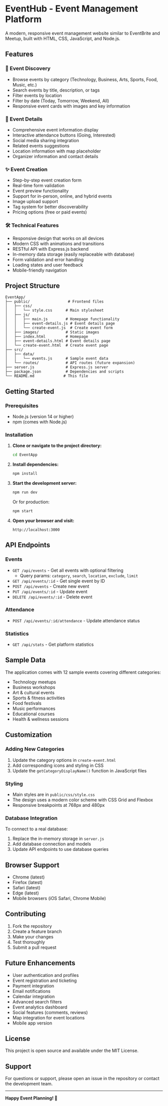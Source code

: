 # EventHub - Event Management Platform

A modern, responsive event management website similar to EventBrite and Meetup, built with HTML, CSS, JavaScript, and Node.js.

## Features

### 🎉 Event Discovery
- Browse events by category (Technology, Business, Arts, Sports, Food, Music, etc.)
- Search events by title, description, or tags
- Filter events by location
- Filter by date (Today, Tomorrow, Weekend, All)
- Responsive event cards with images and key information

### 📅 Event Details
- Comprehensive event information display
- Interactive attendance buttons (Going, Interested)
- Social media sharing integration
- Related events suggestions
- Location information with map placeholder
- Organizer information and contact details

### ✨ Event Creation
- Step-by-step event creation form
- Real-time form validation
- Event preview functionality
- Support for in-person, online, and hybrid events
- Image upload support
- Tag system for better discoverability
- Pricing options (free or paid events)

### 🛠 Technical Features
- Responsive design that works on all devices
- Modern CSS with animations and transitions
- RESTful API with Express.js backend
- In-memory data storage (easily replaceable with database)
- Form validation and error handling
- Loading states and user feedback
- Mobile-friendly navigation

## Project Structure

```
EventApp/
├── public/                 # Frontend files
│   ├── css/
│   │   └── style.css      # Main stylesheet
│   ├── js/
│   │   ├── main.js        # Homepage functionality
│   │   ├── event-details.js # Event details page
│   │   └── create-event.js  # Create event form
│   ├── images/            # Static images
│   ├── index.html         # Homepage
│   ├── event-details.html # Event details page
│   └── create-event.html  # Create event page
├── src/
│   ├── data/
│   │   └── events.js      # Sample event data
│   └── routes/            # API routes (future expansion)
├── server.js              # Express.js server
├── package.json           # Dependencies and scripts
└── README.md             # This file
```

## Getting Started

### Prerequisites
- Node.js (version 14 or higher)
- npm (comes with Node.js)

### Installation

1. **Clone or navigate to the project directory:**
   ```bash
   cd EventApp
   ```

2. **Install dependencies:**
   ```bash
   npm install
   ```

3. **Start the development server:**
   ```bash
   npm run dev
   ```
   
   Or for production:
   ```bash
   npm start
   ```

4. **Open your browser and visit:**
   ```
   http://localhost:3000
   ```

## API Endpoints

### Events
- `GET /api/events` - Get all events with optional filtering
  - Query params: `category`, `search`, `location`, `exclude`, `limit`
- `GET /api/events/:id` - Get single event by ID
- `POST /api/events` - Create new event
- `PUT /api/events/:id` - Update event
- `DELETE /api/events/:id` - Delete event

### Attendance
- `POST /api/events/:id/attendance` - Update attendance status

### Statistics
- `GET /api/stats` - Get platform statistics

## Sample Data

The application comes with 12 sample events covering different categories:
- Technology meetups
- Business workshops
- Art & cultural events
- Sports & fitness activities
- Food festivals
- Music performances
- Educational courses
- Health & wellness sessions

## Customization

### Adding New Categories
1. Update the category options in `create-event.html`
2. Add corresponding icons and styling in CSS
3. Update the `getCategoryDisplayName()` function in JavaScript files

### Styling
- Main styles are in `public/css/style.css`
- The design uses a modern color scheme with CSS Grid and Flexbox
- Responsive breakpoints at 768px and 480px

### Database Integration
To connect to a real database:
1. Replace the in-memory storage in `server.js`
2. Add database connection and models
3. Update API endpoints to use database queries

## Browser Support

- Chrome (latest)
- Firefox (latest)
- Safari (latest)
- Edge (latest)
- Mobile browsers (iOS Safari, Chrome Mobile)

## Contributing

1. Fork the repository
2. Create a feature branch
3. Make your changes
4. Test thoroughly
5. Submit a pull request

## Future Enhancements

- User authentication and profiles
- Event registration and ticketing
- Payment integration
- Email notifications
- Calendar integration
- Advanced search filters
- Event analytics dashboard
- Social features (comments, reviews)
- Map integration for event locations
- Mobile app version

## License

This project is open source and available under the MIT License.

## Support

For questions or support, please open an issue in the repository or contact the development team.

---

**Happy Event Planning! 🎉**